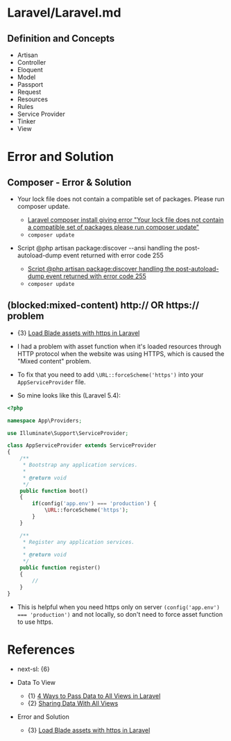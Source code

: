 # Laravel/Laravel.md

## Definition and Concepts
* Artisan
* Controller
* Eloquent
* Model
* Passport
* Request
* Resources
* Rules
* Service Provider
* Tinker
* View

# Error and Solution

## Composer - Error & Solution

* Your lock file does not contain a compatible set of packages. Please run composer update.
  * [Laravel composer install giving error "Your lock file does not contain a compatible set of packages please run composer update"](https://stackoverflow.com/questions/65495849/laravel-composer-install-giving-error-your-lock-file-does-not-contain-a-compati)
  * `composer update`

* Script @php artisan package:discover --ansi handling the post-autoload-dump event returned with error code 255
  * [Script @php artisan package:discover handling the post-autoload-dump event returned with error code 255](https://stackoverflow.com/questions/50840960/script-php-artisan-packagediscover-handling-the-post-autoload-dump-event-retur)
  * `composer update`
  
## (blocked:mixed-content) http:// OR https:// problem

* {3} [Load Blade assets with https in Laravel](https://stackoverflow.com/questions/34378122/load-blade-assets-with-https-in-laravel)

* I had a problem with asset function when it's loaded resources through HTTP protocol when the website was using HTTPS, which is caused the "Mixed content" problem.
* To fix that you need to add `\URL::forceScheme('https')` into your `AppServiceProvider` file.
* So mine looks like this (Laravel 5.4):
```php
<?php

namespace App\Providers;

use Illuminate\Support\ServiceProvider;

class AppServiceProvider extends ServiceProvider
{
    /**
     * Bootstrap any application services.
     *
     * @return void
     */
    public function boot()
    {
        if(config('app.env') === 'production') {
            \URL::forceScheme('https');
        }
    }

    /**
     * Register any application services.
     *
     * @return void
     */
    public function register()
    {
        //
    }
}
```
* This is helpful when you need https only on server `(config('app.env') === 'production')` and not locally, so don't need to force asset function to use https.

# References

* next-sl: {6}

* Data To View
  * {1} [4 Ways to Pass Data to All Views in Laravel](https://laracoding.com/4-ways-to-pass-data-to-all-views-in-laravel/)
  * {2} [Sharing Data With All Views](https://laravel.com/docs/11.x/views#sharing-data-with-all-views)
   
* Error and Solution
  * {3} [Load Blade assets with https in Laravel](https://stackoverflow.com/questions/34378122/load-blade-assets-with-https-in-laravel)
  